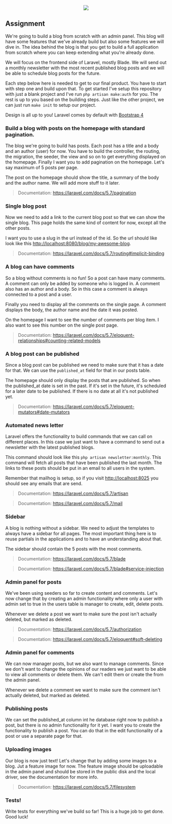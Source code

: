 <p align="center"><img src="https://laravel.com/assets/img/components/logo-laravel.svg"></p>

## Assignment

We're going to build a blog from scratch with an admin panel. This blog will have some features that we've already build but also some features we will dive in. The idea behind the blog is that you get to build a full application from scratch where you can keep extending what you're already done. 

We will focus on the frontend side of Laravel, mostly Blade. We will send out a monthly newsletter with the most recent published blog posts and we will be able to schedule blog posts for the future. 

Each step below here is needed to get to our final product. You have to start with step one and build upon that. To get started I've setup this repository with just a blank project and I've run `php artisan make:auth` for you. The rest is up to you based on the building steps. Just like the other project, we can just run `make init` to setup our project. 

Design is all up to you! Laravel comes by default with [Bootstrap 4](https://getbootstrap.com/docs/4.2/getting-started/introduction/)

### Build a blog with posts on the homepage with standard pagination.

The blog we're going to build has posts. Each post has a title and a body and an author (user) for now. You have to build the controller, the routing, the migration, the seeder, the view and so on to get everything displayed on the homepage. Finally I want you to add pagination on the homepage. Let's say maximum of 5 posts per page.

The post on the homepage should show the title, a summary of the body and the author name. We will add more stuff to it later.

> Documentation: https://laravel.com/docs/5.7/pagination

### Single blog post

Now we need to add a link to the current blog post so that we can show the single blog. This page holds the same kind of content for now, except all the other posts. 

I want you to use a slug in the url instead of the id. So the url should like look like this [http://localhost:8080/blog/my-awesome-blog](http://localhost:8080/blog/my-awesome-blog).    

> Documentation: https://laravel.com/docs/5.7/routing#implicit-binding

### A blog can have comments

So a blog without comments is no fun! So a post can have many comments. A comment can only be added by someone who is logged in. A comment also has an author and a body. So in this case a comment is always connected to a post and a user.

Finally you need to display all the comments on the single page. A comment displays the body, the author name and the date it was posted. 

On the homepage I want to see the number of comments per blog item. I also want to see this number on the single post page.

> Documentation: https://laravel.com/docs/5.7/eloquent-relationships#counting-related-models

### A blog post can be published

Since a blog post can be published we need to make sure that it has a date for that. We can use the `published_at` field for that in our posts table. 

The homepage should only display the posts that are published. So when the published_at date is set in the past. If it's set in the future, it's scheduled for a later date to be published. If there is no date at all it's not published yet. 

> Documentation: https://laravel.com/docs/5.7/eloquent-mutators#date-mutators

### Automated news letter

Laravel offers the functionality to build commands that we can call on different places. In this case we just want to have a command to send out a newsletter with the latest published blogs.

This command should look like this `php artisan newsletter:monthly`. This command will fetch all posts that have been published the last month. The links to these posts should be put in an email to all users in the system.

Remember that mailhog is setup, so if you visit [http://localhost:8025](http://localhost:8025) you should see any emails that are send.

> Documentation: https://laravel.com/docs/5.7/artisan

> Documentation: https://laravel.com/docs/5.7/mail 

### Sidebar

A blog is nothing without a sidebar. We need to adjust the templates to always have a sidebar for all pages. The most important thing here is to reuse partials in the applications and to have an understanding about that.

The sidebar should contain the 5 posts with the most comments.   

> Documentation: https://laravel.com/docs/5.7/blade

> Documentation: https://laravel.com/docs/5.7/blade#service-injection

### Admin panel for posts

We've been using seeders so far to create content and comments. Let's now change that by creating an admin functionality where only a user with admin set to true in the users table is manager to create, edit, delete posts.

Whenever we delete a post we want to make sure the post isn't actually deleted, but marked as deleted.

> Documentation: https://laravel.com/docs/5.7/authorization

> Documentation: https://laravel.com/docs/5.7/eloquent#soft-deleting

### Admin panel for comments

We can now manager posts, but we also want to manage comments. Since we don't want to change the opinions of our readers we just want to be able to view all comments or delete them. We can't edit them or create the from the admin panel.

Whenever we delete a comment we want to make sure the comment isn't actually deleted, but marked as deleted.

### Publishing posts

We can set the published_at column int he database right now to publish a post, but there is no admin functionality for it yet. I want you to create the functionality to publish a post. You can do that in the edit functionality of a post or use a separate page for that.

###  Uploading images

Our blog is now just text! Let's change that by adding some images to a blog. Jut a feature image for now. The feature image should be uploadable in the admin panel and should be stored in the public disk and the local driver, see the documentation for more info.

> Documentation: https://laravel.com/docs/5.7/filesystem 

### Tests!

Write tests for everything we've build so far! This is a huge job to get done. Good luck!

